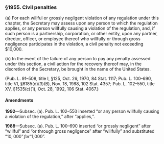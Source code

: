 ### §1955. Civil penalties ###

(a) For each willful or grossly negligent violation of any regulation under this chapter, the Secretary may assess upon any person to which the regulation applies, or any person willfully causing a violation of the regulation, and, if such person is a partnership, corporation, or other entity, upon any partner, director, officer, or employee thereof who willfully or through gross negligence participates in the violation, a civil penalty not exceeding $10,000.

(b) In the event of the failure of any person to pay any penalty assessed under this section, a civil action for the recovery thereof may, in the discretion of the Secretary, be brought in the name of the United States.

(Pub. L. 91–508, title I, §125, Oct. 26, 1970, 84 Stat. 1117; Pub. L. 100–690, title VI, §6185(d)(3)(B), Nov. 18, 1988, 102 Stat. 4357; Pub. L. 102–550, title XV, §1535(c)(1), Oct. 28, 1992, 106 Stat. 4067.)

#### Amendments ####

**1992**—Subsec. (a). Pub. L. 102–550 inserted “or any person willfully causing a violation of the regulation,” after “applies,”.

**1988**—Subsec. (a). Pub. L. 100–690 inserted “or grossly negligent” after “willful” and “or through gross negligence” after “willfully” and substituted “$10,000” for “$1,000”.